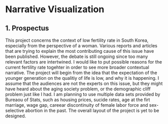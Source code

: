 # Narrative Visualization

## 1. Prospectus

This project concerns the context of low fertility rate in South Korea, especially from the perspective of a woman. Various reports and articles that are trying to explain the most contributing cause of this issue have been published. However, the debate is still ongoing since too many relevant factors are intertwined. I would like to put possible reasons for the current fertility rate togehter in order to see more broader contextual narrative. The project will begin from the idea that the expectation of the younger generation on the qualitiy of life is low, and why it is happening. I assume that the audiences are not the experts on this issue, but they might have heard about the aging society problem, or the demographic cliff problem just like I had. I am planning to use multiple data sets provided by Bureaou of Stats, such as housing prices, sucide rates, age at the firt marriage, wage gap, careear discontinuity of female labor force and sex-selective abortion in the past. The overall layout of the project is yet to be designed.
